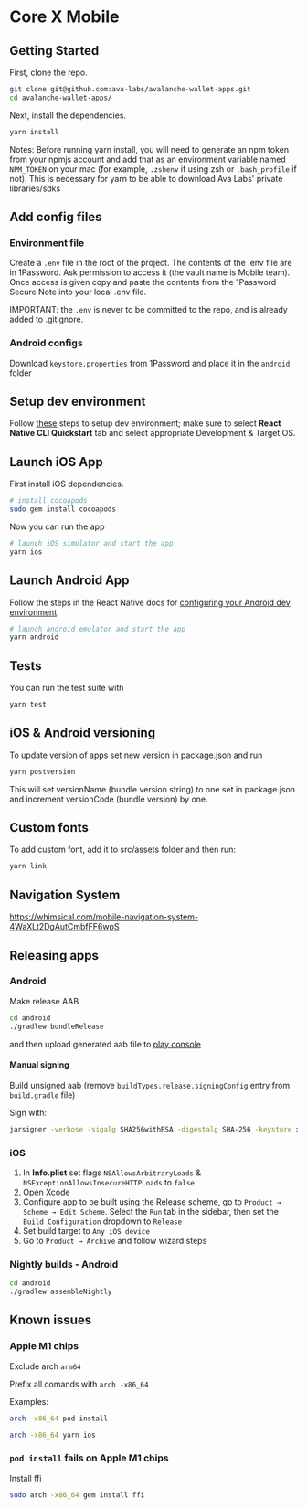 # Core X Mobile

## Getting Started

First, clone the repo.

```zsh
git clone git@github.com:ava-labs/avalanche-wallet-apps.git
cd avalanche-wallet-apps/
```

Next, install the dependencies.

```zsh
yarn install
```

Notes: Before running yarn install, you will need to generate an npm token from your npmjs account and add that as an environment variable named `NPM_TOKEN` on your mac (for example, `.zshenv` if using zsh or `.bash_profile` if not). This is necessary for yarn to be able to download Ava Labs' private libraries/sdks


## Add config files

### Environment file
Create a `.env` file in the root of the project. The contents of the .env file are in 1Password. Ask permission to access it (the vault name is Mobile team). Once access is given copy and paste the contents from the 1Password Secure Note into your local .env file. 

IMPORTANT: the `.env` is never to be committed to the repo, and is already added to .gitignore. 

### Android configs
Download `keystore.properties` from 1Password and place it in the `android` folder

## Setup dev environment

Follow [these](https://reactnative.dev/docs/environment-setup) steps to setup dev environment; make sure to select 
**React Native CLI Quickstart** tab and select appropriate Development & Target OS.

## Launch iOS App

First install iOS dependencies.

```zsh
# install cocoapods
sudo gem install cocoapods
```

Now you can run the app

```zsh
# launch iOS simulator and start the app
yarn ios
```

## Launch Android App

Follow the steps in the React Native docs for [configuring your Android dev environment](https://reactnative.dev/docs/environment-setup).

```zsh
# launch android emulator and start the app
yarn android
```

## Tests

You can run the test suite with

```zsh
yarn test
```

## iOS & Android versioning

To update version of apps set new version in package.json and run
```zsh
yarn postversion
```
This will set versionName (bundle version string) to one set in package.json and increment versionCode (bundle version)
by one. 

## Custom fonts

To add custom font, add it to src/assets folder and then run: 
```zsh
yarn link
```

## Navigation System

https://whimsical.com/mobile-navigation-system-4WaXLt2DgAutCmbfFF6wpS

## Releasing apps

### Android

Make release AAB
```zsh
cd android
./gradlew bundleRelease
```
and then upload generated aab file to [play console](https://play.google.com/console)

#### Manual signing
Build unsigned aab (remove `buildTypes.release.signingConfig` entry from `build.gradle` file)

Sign with:
```zsh
jarsigner -verbose -sigalg SHA256withRSA -digestalg SHA-256 -keystore xample.jks bundle.aab keystoreAlias
```

### iOS

1. In **Info.plist** set flags `NSAllowsArbitraryLoads` & `NSExceptionAllowsInsecureHTTPLoads` to `false`
2. Open Xcode
3. Configure app to be built using the Release scheme, go to `Product → Scheme → Edit Scheme`. Select the `Run` tab in the sidebar, then set the `Build Configuration` dropdown to `Release`
4. Set build target to `Any iOS device`
5. Go to `Product → Archive` and follow wizard steps

### Nightly builds - Android
```zsh
cd android
./gradlew assembleNightly
```


## Known issues
### Apple M1 chips

Exclude arch `arm64`

Prefix all comands with `arch -x86_64`

Examples:
```zsh
arch -x86_64 pod install
```

```zsh
arch -x86_64 yarn ios
```

### `pod install` fails on Apple M1 chips

Install ffi
```zsh
sudo arch -x86_64 gem install ffi
```
